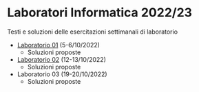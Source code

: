 # Laboratori Informatica 2022/23
Testi e soluzioni delle esercitazioni settimanali di laboratorio

* [Laboratorio 01](./Lab01_testo.pdf?raw=true) (5-6/10/2022)
  * Soluzioni proposte
* [Laboratorio 02](./Lab02_testo.pdf?raw=true) (12-13/10/2022)
  * Soluzioni proposte
* Laboratorio 03 (19-20/10/2022)
  * Soluzioni proposte

